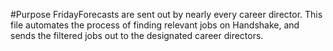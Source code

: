 #Purpose
FridayForecasts are sent out by nearly every career director. This file automates the process of finding relevant jobs on Handshake, and sends
the filtered jobs out to the designated career directors.